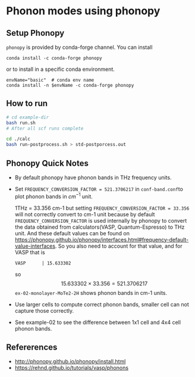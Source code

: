 # Phonon modes using phonopy

## Setup Phonopy

`phonopy` is provided by conda-forge channel. You can install 
```
conda install -c conda-forge phonopy
```
or to install in a specific conda environment.
```
envName="basic"  # conda env name
conda install -n $envName -c conda-forge phonopy 
```

## How to run

```bash
# cd example-dir
bash run.sh  
# After all scf runs complete

cd ./calc
bash run-postprocess.sh > std-postporcess.out
```

## Phonopy Quick Notes
* By default phonopy have phonon bands in THz frequency units.
* Set `FREQUENCY_CONVERSION_FACTOR = 521.3706217` in `conf-band.conf`to plot phonon bands in $cm^{-1}$ unit.
    
    1THz = 33.356 cm-1 but setting `FREQUENCY_CONVERSION_FACTOR = 33.356` will not correctly convert to cm-1 unit because by default `FREQUENCY_CONVERSION_FACTOR` is used internally by phonopy to convert the data obtained from calculators(VASP, Quantum-Espresso) to THz unit. And these default values can be found on https://phonopy.github.io/phonopy/interfaces.html#frequency-default-value-interfaces. So you also need to account for that value, and for VASP that is 
    ```
    VASP      | 15.633302
    ```
    so
    $$15.633302\times33.356 = 521.3706217$$
    `ex-02-monolayer-MoTe2-2H` shows phonon bands in cm-1 units.

* Use larger cells to compute correct phonon bands, smaller cell can not capture those correctly.
* See example-02 to see the difference between 1x1 cell and 4x4 cell phonon bands.

## Refererences
* http://phonopy.github.io/phonopy/install.html
* https://rehnd.github.io/tutorials/vasp/phonons
